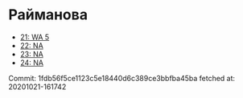 # Райманова
- [21: WA 5](21.md)
- [22: NA](22.md)
- [23: NA](23.md)
- [24: NA](24.md)

Commit: 1fdb56f5ce1123c5e18440d6c389ce3bbfba45ba
 fetched at: 20201021-161742
